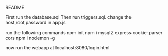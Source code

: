 README

First run the database.sql 
Then run triggers.sql.
change the host,root,password in app.js


run the following commands
npm init
npm i mysql2 express cookie-parser cors
npm i nodemon -g

now run the webapp at localhost:8080/login.html
